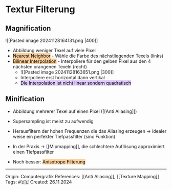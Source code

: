 # Textur Filterung

## Magnification

![[Pasted image 20241128164131.png |400]]
- Abbildung weniger Texel auf viele Pixel 
- <mark style="background: #FFB86CA6;">Nearest Neighbor</mark> - Wähle die Farbe des nächstliegenden Texels (links)
- <mark style="background: #FFB86CA6;">Bilinear Interpolation</mark> - Interpoliere für den gelben Pixel aus den 4 nächsten orangenen Texeln (recht)
	- ![[Pasted image 20241128163651.png |300]]
	- Interpoliere erst horizontal dann vertikal
	- <mark style="background: #D2B3FFA6;">Die Interpolation ist nicht linear sondern quadratisch</mark>


## Minification

- Abbildung mehrerer Texel auf einen Pixel ([[Anti Aliasing]])
- Supersampling ist meist zu aufwendig
- Herausfiltern der hohen Frequenzen die das Aliasing erzeugen -> idealer weise ein perfekter Tiefpassfilter (sinc Funktion)
- In der Praxis -> [[Mipmapping]], die schlechtere Auflösung approximiert einen Tiefpassfilter

- Noch besser: <mark style="background: #FFB86CA6;">Anisotrope Filterung</mark>


---

Origin: Computergrafik
References: [[Anti Aliasing]], [[Texture Mapping]]
Tags: #🇩🇪
Created: 26.11.2024

